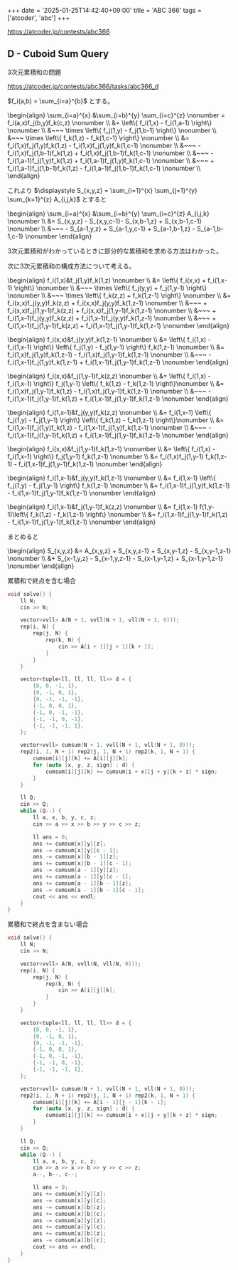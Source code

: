 +++
date = '2025-01-25T14:42:40+09:00'
title = 'ABC 366'
tags = ['atcoder', 'abc']
+++

<https://atcoder.jp/contests/abc366>

## D - Cuboid Sum Query

3次元累積和の問題

<https://atcoder.jp/contests/abc366/tasks/abc366_d>

$f_i(a,b) = \sum_{i=a}^{b}$ とする。

\begin{align}
    \sum_{i=a}^{x} &\sum_{i=b}^{y} \sum_{i=c}^{z} \nonumber = f_i(a,x)f_j(b,y)f_k(c,z) \nonumber \\\\
        &= \left\\{ f_i(1,x) - f_i(1,a-1) \right\\} \nonumber \\\\
            &~~~ \times \left\\{ f_j(1,y) - f_j(1,b-1) \right\\} \nonumber \\\\
            &~~~ \times \left\\{ f_k(1,z) - f_k(1,c-1) \right\\} \nonumber  \\\\
        &= f_i(1,x)f_j(1,y)f_k(1,z) - f_i(1,x)f_j(1,y)f_k(1,c-1) \nonumber \\\\
        &~~~ - f_i(1,x)f_j(1,b-1)f_k(1,z) + f_i(1,x)f_j(1,b-1)f_k(1,c-1) \nonumber \\\\
        &~~~ - f_i(1,a-1)f_j(1,y)f_k(1,z) + f_i(1,a-1)f_j(1,y)f_k(1,c-1) \nonumber \\\\
        &~~~ + f_i(1,a-1)f_j(1,b-1)f_k(1,z) - f_i(1,a-1)f_j(1,b-1)f_k(1,c-1) \nonumber \\\\
\end{align}

これより $\displaystyle S_{x,y,z} = \sum_{i=1}^{x} \sum_{j=1}^{y} \sum_{k=1}^{z} A_{i,j,k}$ とすると

\begin{align}
    \sum_{i=a}^{x} &\sum_{i=b}^{y} \sum_{i=c}^{z} A_{i,j,k} \nonumber \\\\
        &= S_{x,y,z} - S_{x,y,c-1}- S_{x,b-1,z} + S_{x,b-1,c-1} \nonumber \\\\
        &~~~ - S_{a-1,y,z} + S_{a-1,y,c-1} + S_{a-1,b-1,z} - S_{a-1,b-1,c-1} \nonumber
\end{align}

3次元累積和がわかっているときに部分的な累積和を求める方法はわかった。

次に3次元累積和の構成方法について考える。

\begin{align}
    f_i(1,x)&f_j(1,y)f_k(1,z) \nonumber \\\\
        &= \left\\{ f_i(x,x) + f_i(1,x-1) \right\\} \nonumber \\\\
            &~~~ \times \left\\{ f_j(y,y) + f_j(1,y-1) \right\\} \nonumber \\\\
            &~~~ \times \left\\{ f_k(z,z) + f_k(1,z-1) \right\\} \nonumber  \\\\
        &= f_i(x,x)f_j(y,y)f_k(z,z) + f_i(x,x)f_j(y,y)f_k(1,z-1) \nonumber \\\\
        &~~~ + f_i(x,x)f_j(1,y-1)f_k(z,z) + f_i(x,x)f_j(1,y-1)f_k(1,z-1) \nonumber \\\\
        &~~~ + f_i(1,x-1)f_j(y,y)f_k(z,z) + f_i(1,x-1)f_j(y,y)f_k(1,z-1) \nonumber \\\\
        &~~~ + f_i(1,x-1)f_j(1,y-1)f_k(z,z) + f_i(1,x-1)f_j(1,y-1)f_k(1,z-1) \nonumber
\end{align}

\begin{align}
    f_i(x,x)&f_j(y,y)f_k(1,z-1) \nonumber \\\\
        &= \left\\{ f_i(1,x) - f_i(1,x-1) \right\\} \left\\{ f_j(1,y) - f_j(1,y-1) \right\\} f_k(1,z-1) \nonumber \\\\
        &= f_i(1,x)f_j(1,y)f_k(1,z-1) - f_i(1,x)f_j(1,y-1)f_k(1,z-1) \nonumber \\\\
        &~~~ - f_i(1,x-1)f_j(1,y)f_k(1,z-1) + f_i(1,x-1)f_j(1,y-1)f_k(1,z-1) \nonumber
\end{align}

\begin{align}
    f_i(x,x)&f_j(1,y-1)f_k(z,z) \nonumber \\\\
        &= \left\\{ f_i(1,x) - f_i(1,x-1) \right\\} f_j(1,y-1) \left\\{ f_k(1,z) - f_k(1,z-1) \right\\}\nonumber \\\\
        &= f_i(1,x)f_j(1,y-1)f_k(1,z) - f_i(1,x)f_j(1,y-1)f_k(1,z-1) \nonumber \\\\
        &~~~ - f_i(1,x-1)f_j(1,y-1)f_k(1,z) + f_i(1,x-1)f_j(1,y-1)f_k(1,z-1) \nonumber
\end{align}

\begin{align}
    f_i(1,x-1)&f_j(y,y)f_k(z,z) \nonumber \\\\
        &= f_i(1,x-1) \left\\{ f_j(1,y) - f_j(1,y-1) \right\\} \left\\{ f_k(1,z) - f_k(1,z-1) \right\\}\nonumber \\\\
        &= f_i(1,x-1)f_j(1,y)f_k(1,z) - f_i(1,x-1)f_j(1,y)f_k(1,z-1) \nonumber \\\\
        &~~~ - f_i(1,x-1)f_j(1,y-1)f_k(1,z) + f_i(1,x-1)f_j(1,y-1)f_k(1,z-1) \nonumber
\end{align}

\begin{align}
    f_i(x,x)&f_j(1,y-1)f_k(1,z-1) \nonumber \\\\
        &= \left\\{ f_i(1,x) - f_i(1,x-1) \right\\} f_j(1,y-1) f_k(1,z-1) \nonumber \\\\
        &= f_i(1,x)f_j(1,y-1) f_k(1,z-1) - f_i(1,x-1)f_j(1,y-1)f_k(1,z-1) \nonumber
\end{align}

\begin{align}
    f_i(1,x-1)&f_j(y,y)f_k(1,z-1) \nonumber \\\\
        &= f_i(1,x-1) \left\\{ f_j(1,y) - f_j(1,y-1) \right\\} f_k(1,z-1) \nonumber \\\\
        &= f_i(1,x-1)f_j(1,y)f_k(1,z-1) - f_i(1,x-1)f_j(1,y-1)f_k(1,z-1) \nonumber
\end{align}

\begin{align}
    f_i(1,x-1)&f_j(1,y-1)f_k(z,z) \nonumber \\\\
        &= f_i(1,x-1) f(1,y-1)\left\\{ f_k(1,z) - f_k(1,z-1) \right\\} \nonumber \\\\
        &= f_i(1,x-1)f_j(1,y-1)f_k(1,z) - f_i(1,x-1)f_j(1,y-1)f_k(1,z-1) \nonumber
\end{align}

まとめると

\begin{align}
    S_{x,y,z} &= A_{x,y,z} + S_{x,y,z-1} + S_{x,y-1,z} - S_{x,y-1,z-1} \nonumber \\\\
              &+ S_{x-1,y,z} - S_{x-1,y,z-1} - S_{x-1,y-1,z} + S_{x-1,y-1,z-1} \nonumber
\end{align}

累積和で終点を含む場合

```cpp
void solve() {
    ll N;
    cin >> N;

    vector<vvll> A(N + 1, vvll(N + 1, vll(N + 1, 0)));
    rep(i, N) {
        rep(j, N) {
            rep(k, N) {
                cin >> A[i + 1][j + 1][k + 1];
            }
        }
    }

    vector<tuple<ll, ll, ll, ll>> d = {
        {0, 0, -1, 1},
        {0, -1, 0, 1},
        {0, -1, -1, -1},
        {-1, 0, 0, 1},
        {-1, 0, -1, -1},
        {-1, -1, 0, -1},
        {-1, -1, -1, 1},
    };

    vector<vvll> cumsum(N + 1, vvll(N + 1, vll(N + 1, 0)));
    rep2(i, 1, N + 1) rep2(j, 1, N + 1) rep2(k, 1, N + 1) {
        cumsum[i][j][k] += A[i][j][k];
        for (auto [x, y, z, sign] : d) {
            cumsum[i][j][k] += cumsum[i + x][j + y][k + z] * sign;
        }
    }

    ll Q;
    cin >> Q;
    while (Q--) {
        ll a, x, b, y, c, z;
        cin >> a >> x >> b >> y >> c >> z;

        ll ans = 0;
        ans += cumsum[x][y][z];
        ans -= cumsum[x][y][c - 1];
        ans -= cumsum[x][b - 1][z];
        ans += cumsum[x][b - 1][c - 1];
        ans -= cumsum[a - 1][y][z];
        ans += cumsum[a - 1][y][c - 1];
        ans += cumsum[a - 1][b - 1][z];
        ans -= cumsum[a - 1][b - 1][c - 1];
        cout << ans << endl;
    }
}
```

累積和で終点を含まない場合

```cpp
void solve() {
    ll N;
    cin >> N;

    vector<vvll> A(N, vvll(N, vll(N, 0)));
    rep(i, N) {
        rep(j, N) {
            rep(k, N) {
                cin >> A[i][j][k];
            }
        }
    }

    vector<tuple<ll, ll, ll, ll>> d = {
        {0, 0, -1, 1},
        {0, -1, 0, 1},
        {0, -1, -1, -1},
        {-1, 0, 0, 1},
        {-1, 0, -1, -1},
        {-1, -1, 0, -1},
        {-1, -1, -1, 1},
    };

    vector<vvll> cumsum(N + 1, vvll(N + 1, vll(N + 1, 0)));
    rep2(i, 1, N + 1) rep2(j, 1, N + 1) rep2(k, 1, N + 1) {
        cumsum[i][j][k] += A[i - 1][j - 1][k - 1];
        for (auto [x, y, z, sign] : d) {
            cumsum[i][j][k] += cumsum[i + x][j + y][k + z] * sign;
        }
    }

    ll Q;
    cin >> Q;
    while (Q--) {
        ll a, x, b, y, c, z;
        cin >> a >> x >> b >> y >> c >> z;
        a--, b--, c--;

        ll ans = 0;
        ans += cumsum[x][y][z];
        ans -= cumsum[x][y][c];
        ans -= cumsum[x][b][z];
        ans += cumsum[x][b][c];
        ans -= cumsum[a][y][z];
        ans += cumsum[a][y][c];
        ans += cumsum[a][b][z];
        ans -= cumsum[a][b][c];
        cout << ans << endl;
    }
}
```
